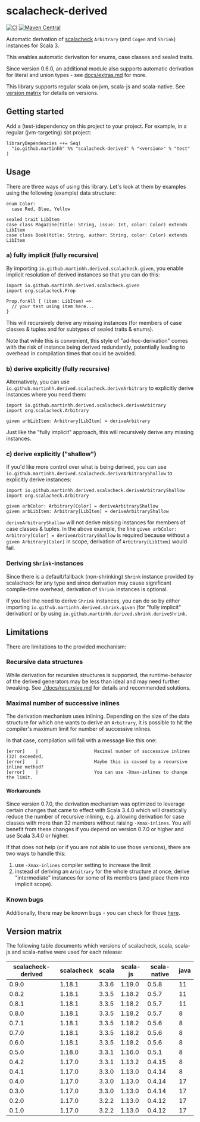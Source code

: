 # scalacheck-derived

[![CI](https://github.com/martinhh/scalacheck-derived/actions/workflows/ci.yml/badge.svg?branch=main)](https://github.com/MartinHH/scalacheck-derived/actions/workflows/ci.yml?query=branch%3Amain) [![Maven Central](https://maven-badges.sml.io/sonatype-central/io.github.martinhh/scalacheck-derived_3/badge.svg?version=0.9.0)](https://maven-badges.sml.io/sonatype-central/io.github.martinhh/scalacheck-derived_3?version=0.9.0)

Automatic derivation of [scalacheck](https://github.com/typelevel/scalacheck) `Arbitrary` (and `Cogen` and `Shrink`)
instances for Scala 3.

This enables automatic derivation for enums, case classes and sealed traits.

Since version 0.6.0, an additional module also supports automatic derivation for literal and union types - see
[docs/extras.md](docs/extras.md) for more.

This library supports regular scala on jvm, scala-js and scala-native. See
[version matrix](#version-matrix) for details on versions.

## Getting started

Add a (test-)dependency on this project to your project. For example, in a regular (jvm-targeting)
sbt project:

```
libraryDependencies ++= Seq(
  "io.github.martinhh" %% "scalacheck-derived" % "<version>" % "test"
)
```

## Usage

There are three ways of using this library. Let's look at them by examples using the following
(example) data structure:

```
enum Color:
  case Red, Blue, Yellow

sealed trait LibItem
case class Magazine(title: String, issue: Int, color: Color) extends LibItem
case class Book(title: String, author: String, color: Color) extends LibItem
```

### a) fully implicit (fully recursive)

By importing `io.github.martinhh.derived.scalacheck.given`, you enable implicit resolution of
derived instances so that you can do this:

```
import io.github.martinhh.derived.scalacheck.given
import org.scalacheck.Prop

Prop.forAll { (item: LibItem) =>
  // your test using item here...
}
```

This will recursively derive any missing instances (for members of case classes & tuples and for subtypes of sealed
traits & enums).

Note that while this is convenient, this style of "ad-hoc-derivation" comes with the risk of instance being derived
redundantly, potentially leading to overhead in compilation times that could be avoided.

### b) derive explicitly (fully recursive)

Alternatively, you can use `io.github.martinhh.derived.scalacheck.deriveArbitrary` to explicitly
derive instances where you need them:

```
import io.github.martinhh.derived.scalacheck.deriveArbitrary
import org.scalacheck.Arbitrary

given arbLibItem: Arbitrary[LibItem] = deriveArbitrary
```

Just like the "fully implicit" approach, this will recursively derive any missing instances.

### c) derive explicitly ("shallow")

If you'd like more control over what is being derived, you can use 
`io.github.martinhh.derived.scalacheck.deriveArbitraryShallow` to explicitly
derive instances:

```
import io.github.martinhh.derived.scalacheck.deriveArbitraryShallow
import org.scalacheck.Arbitrary

given arbColor: Arbitrary[Color] = deriveArbitraryShallow
given arbLibItem: Arbitrary[LibItem] = deriveArbitraryShallow
```

`deriveArbitraryShallow` will not derive missing instances for members of case classes & tuples. In the above example,
the line `given arbColor: Arbitrary[Color] = deriveArbitraryShallow` is required because without a 
`given Arbitrary[Color]` in scope, derivation of `Arbitrary[LibItem]` would fail.


### Deriving `Shrink`-instances

Since there is a default/fallback (non-shrinking) `Shrink` instance provided by scalacheck for any type and since
derivation may cause significant compile-time overhead, derivation of `Shrink` instances is optional.

If you feel the need to derive `Shrink` instances, you can do so by either importing
`io.github.martinhh.derived.shrink.given` (for "fully implicit" derivation) or by using
`io.github.martinhh.derived.shrink.deriveShrink`.

## Limitations

There are limitations to the provided mechanism:

### Recursive data structures

While derivation for recursive structures is supported, the runtime-behavior of the derived generators
may be less than ideal and may need further tweaking. See [./docs/recursive.md](./docs/recursive.md) for
details and recommended solutions.

### Maximal number of successive inlines

The derivation mechanism uses inlining. Depending on the size of the data structure for which one
wants to derive an `Arbitrary`, it is possible to hit the compiler's maximum limit for number of
successive inlines.

In that case, compilation will fail with a message like this one:

```
[error]    |                     Maximal number of successive inlines (32) exceeded,
[error]    |                     Maybe this is caused by a recursive inline method?
[error]    |                     You can use -Xmax-inlines to change the limit.
```

#### Workarounds

Since version 0.7.0, the derivation mechanism was optimized to leverage certain changes that came to effect
with Scala 3.4.0 which will drastically reduce the number of recursive inlining,
e.g. allowing derivation for case classes with more than 32 members without raising `-Xmax-inlines`.
You will benefit from these changes if you depend on version 0.7.0 or higher and use Scala 3.4.0 or higher.

If that does not help (or if you are not able to use those versions), there are two ways to handle this:

1. use `-Xmax-inlines` compiler setting to increase the limit
2. instead of deriving an `Arbitrary` for the whole structure at once, derive "intermediate"
   instances for some of its members (and place them into implicit scope).

### Known bugs

Additionally, there may be known bugs - you can check for those [here](https://github.com/MartinHH/scalacheck-derived/issues?q=is%3Aissue%20state%3Aopen%20label%3Abug).

## Version matrix

The following table documents which versions of scalacheck, scala, scala-js and scala-native were
used for each release:

| scalacheck-derived | scalacheck | scala | scala-js | scala-native | java |
|--------------------|------------|-------|----------|--------------|------|
| 0.9.0              | 1.18.1     | 3.3.6 | 1.19.0   | 0.5.8        | 11   |
| 0.8.2              | 1.18.1     | 3.3.5 | 1.18.2   | 0.5.7        | 11   |
| 0.8.1              | 1.18.1     | 3.3.5 | 1.18.2   | 0.5.7        | 11   |
| 0.8.0              | 1.18.1     | 3.3.5 | 1.18.2   | 0.5.7        | 8    |
| 0.7.1              | 1.18.1     | 3.3.5 | 1.18.2   | 0.5.6        | 8    |
| 0.7.0              | 1.18.1     | 3.3.5 | 1.18.2   | 0.5.6        | 8    |
| 0.6.0              | 1.18.1     | 3.3.5 | 1.18.2   | 0.5.6        | 8    |
| 0.5.0              | 1.18.0     | 3.3.1 | 1.16.0   | 0.5.1        | 8    |
| 0.4.2              | 1.17.0     | 3.3.1 | 1.13.2   | 0.4.15       | 8    |
| 0.4.1              | 1.17.0     | 3.3.0 | 1.13.0   | 0.4.14       | 8    |
| 0.4.0              | 1.17.0     | 3.3.0 | 1.13.0   | 0.4.14       | 17   |
| 0.3.0              | 1.17.0     | 3.3.0 | 1.13.0   | 0.4.14       | 17   |
| 0.2.0              | 1.17.0     | 3.2.2 | 1.13.0   | 0.4.12       | 17   |
| 0.1.0              | 1.17.0     | 3.2.2 | 1.13.0   | 0.4.12       | 17   |

